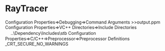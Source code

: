 # RayTracer

Configuration Properties⇒Debugging⇒Command Arguments                         >>output.ppm
Configuration Properties⇒VC++ Directories⇒Include Directories 　          ..\Dependency\Includes\stb
Configuration Properties⇒C/C++⇒Preprocessor⇒Preprocessor Definitions    _CRT_SECURE_NO_WARNINGS

